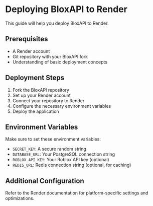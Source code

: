 # Deploying BloxAPI to Render

This guide will help you deploy BloxAPI to Render.

## Prerequisites

- A Render account
- Git repository with your BloxAPI fork
- Understanding of basic deployment concepts

## Deployment Steps

1. Fork the BloxAPI repository
2. Set up your Render account
3. Connect your repository to Render
4. Configure the necessary environment variables
5. Deploy the application

## Environment Variables

Make sure to set these environment variables:

- `SECRET_KEY`: A secure random string
- `DATABASE_URL`: Your PostgreSQL connection string
- `ROBLOX_API_KEY`: Your Roblox API key (optional)
- `REDIS_URL`: Redis connection string (optional, for caching)

## Additional Configuration

Refer to the Render documentation for platform-specific settings and optimizations.

